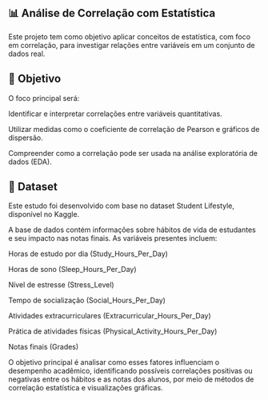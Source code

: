 ## 📊 Análise de Correlação com Estatística

Este projeto tem como objetivo aplicar conceitos de estatística, com foco em correlação, para investigar relações entre variáveis em um conjunto de dados real.

## 🎯 Objetivo

O foco principal será:

Identificar e interpretar correlações entre variáveis quantitativas.

Utilizar medidas como o coeficiente de correlação de Pearson e gráficos de dispersão.

Compreender como a correlação pode ser usada na análise exploratória de dados (EDA).

## 🧩 Dataset
Este estudo foi desenvolvido com base no dataset Student Lifestyle, disponível no Kaggle.

A base de dados contém informações sobre hábitos de vida de estudantes e seu impacto nas notas finais. As variáveis presentes incluem:

Horas de estudo por dia (Study_Hours_Per_Day)

Horas de sono (Sleep_Hours_Per_Day)

Nível de estresse (Stress_Level)

Tempo de socialização (Social_Hours_Per_Day)

Atividades extracurriculares (Extracurricular_Hours_Per_Day)

Prática de atividades físicas (Physical_Activity_Hours_Per_Day)

Notas finais (Grades)

O objetivo principal é analisar como esses fatores influenciam o desempenho acadêmico, identificando possíveis correlações positivas ou negativas entre os hábitos e as notas dos alunos, por meio de métodos de correlação estatística e visualizações gráficas.

